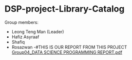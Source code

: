 # DSP-project-Library-Catalog
Group members:
- Leong Teng Man (Leader)
- Hafiz Asyraaf
- Shafiq
- Rosazwan
 -#THIS IS OUR REPORT FROM THIS PROJECT
 [Group04_DATA SCIENCE PROGRAMMING REPORT.pdf](https://github.com/hafizsem/DSP-project-Library-Catalog/files/7940106/Group04_DATA.SCIENCE.PROGRAMMING.REPORT.pdf)
 
